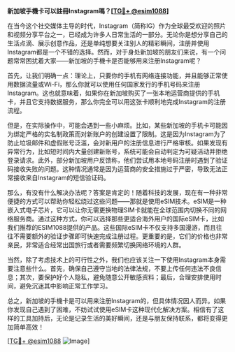 **新加坡手機卡可以註冊Instagram嗎？[[TG💪+ @esim1088](https://t.me/s/esim1088)]**

在当今这个社交媒体主导的时代，Instagram（简称IG）作为全球最受欢迎的照片和视频分享平台之一，已经成为许多人日常生活的一部分。无论你是想分享自己的生活点滴、展示创意作品，还是单纯想要关注别人的精彩瞬间，注册并使用Instagram都是一个不错的选择。然而，对于身处新加坡的朋友们来说，有一个问题常常困扰着大家——新加坡的手機卡是否能够用来注册Instagram呢？

首先，让我们明确一点：理论上，只要你的手机有网络连接功能，并且能够正常使用数据流量或Wi-Fi，那么你就可以使用任何国家发行的手机号码来注册Instagram。这也就意味着，如果你在新加坡购买了一张本地运营商提供的手机卡，并且它支持数据服务，那么你完全可以用这张卡顺利地完成Instagram的注册流程。

但是，在实际操作中，可能会遇到一些小麻烦。比如，某些新加坡的手机卡可能因为绑定严格的实名制政策而对新账户的创建设置了限制。这是因为Instagram为了防止垃圾邮件和虚假账号泛滥，会对新用户的注册信息进行严格审核。如果发现有异常行为，比如短时间内大量创建新账号，系统可能会自动判定为可疑活动并拒绝登录请求。此外，部分新加坡用户反馈称，他们尝试用本地号码注册时遇到了验证码接收失败的问题。这种情况通常是因为运营商的安全措施过于严密，导致无法正常接收来自Instagram的短信验证码。

那么，有没有什么解决办法呢？答案是肯定的！随着科技的发展，现在有一种非常便捷的方式可以帮助你轻松绕过这些问题——那就是使用eSIM技术。eSIM是一种嵌入式电子芯片，它可以让你无需更换物理SIM卡就能在全球范围内切换不同的网络服务商。通过这种方式，你可以选择那些更适合海外用户的国际eSIM卡，比如我们推荐的ESIM1088提供的产品。这些国际eSIM卡不仅支持多国漫游，而且往往不需要额外的验证步骤即可快速完成注册过程。更重要的是，它们的价格也非常亲民，非常适合经常出国旅行或者需要频繁切换网络环境的人群。

当然，除了考虑技术上的可行性之外，我们也应该关注一下使用Instagram本身需要注意些什么。首先，确保自己遵守当地的法律法规，不要上传任何违法不良信息；其次，要保护好个人隐私，避免随意公开敏感资料；最后，合理安排使用时间，避免沉迷其中影响正常工作学习。

总之，新加坡的手機卡是可以用来注册Instagram的，但具体情况因人而异。如果你发现自己遇到了困难，不妨试试使用eSIM卡这种现代化解决方案。相信有了这样的工具加持后，无论是记录生活的美好瞬间，还是与朋友保持联系，都将变得更加简单高效！

[[TG💪+ @esim1088](https://t.me/s/esim1088) ![Image](https://i.postimg.cc/4NQfJmqS/Snipaste-2025-05-13-00-14-12.png)]
